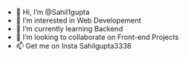- 👋 Hi, I’m @Sahil1gupta
- 👀 I’m interested in Web Developement
- 🌱 I’m currently learning Backend
- 💞️ I’m looking to collaborate on Front-end Projects
- 📫 Get me on Insta Sahilgupta3338

<!---
Sahil1gupta/Sahil1gupta is a ✨ special ✨ repository because its `README.md` (this file) appears on your GitHub profile.
You can click the Preview link to take a look at your changes.
--->
